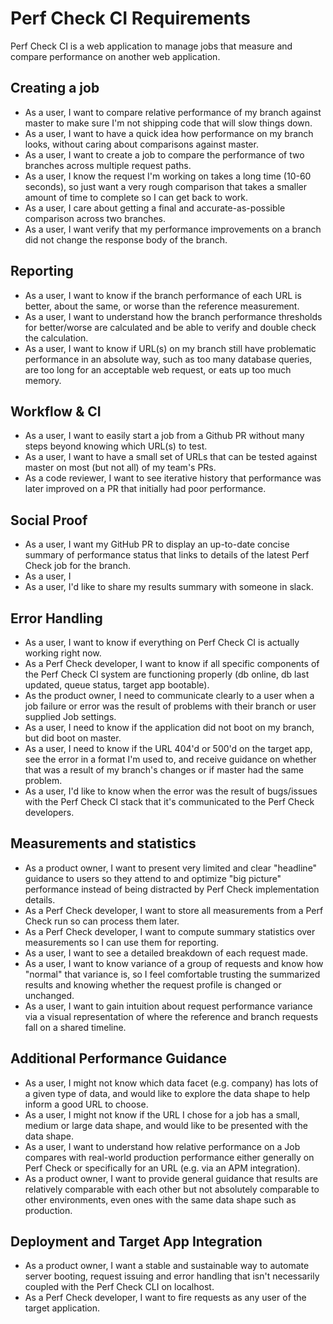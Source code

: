 # Perf Check CI Requirements

Perf Check CI is a web application to manage jobs that measure and compare performance on another web application.

## Creating a job

* As a user, I want to compare relative performance of my branch against master to make sure I'm not shipping code that will slow things down.
* As a user, I want to have a quick idea how performance on my branch looks, without caring about comparisons against master.
* As a user, I want to create a job to compare the performance of two branches across multiple request paths.
* As a user, I know the request I'm working on takes a long time (10-60 seconds), so just want a very rough comparison that takes a smaller amount of time to complete so I can get back to work.
* As a user, I care about getting a final and accurate-as-possible comparison across two branches.
* As a user, I want verify that my performance improvements on a branch did not change the response body of the branch.

## Reporting

* As a user, I want to know if the branch performance of each URL is better, about the same, or worse than the reference measurement.
* As a user, I want to understand how the branch performance thresholds for better/worse are calculated and be able to verify and double check the calculation.
* As a user, I want to know if URL(s) on my branch still have problematic performance in an absolute way, such as too many database queries, are too long for an acceptable web request, or eats up too much memory.

## Workflow & CI

* As a user, I want to easily start a job from a Github PR without many steps beyond knowing which URL(s) to test.
* As a user, I want to have a small set of URLs that can be tested against master on most (but not all) of my team's PRs.
* As a code reviewer, I want to see iterative history that performance was later improved on a PR that initially had poor performance.

## Social Proof

* As a user, I want my GitHub PR to display an up-to-date concise summary of performance status that links to details of the latest Perf Check job for the branch.
* As a user, I
* As a user, I'd like to share my results summary with someone in slack.

## Error Handling

* As a user, I want to know if everything on Perf Check CI is actually working right now.
* As a Perf Check developer, I want to know if all specific components of the Perf Check CI system are functioning properly (db online, db last updated, queue status, target app bootable).
* As the product owner, I need to communicate clearly to a user when a job failure or error was the result of problems with their branch or user supplied Job settings.
* As a user, I need to know if the application did not boot on my branch, but did boot on master.
* As a user, I need to know if the URL 404'd or 500'd on the target app, see the error in a format I'm used to, and receive guidance on whether that was a result of my branch's changes or if master had the same problem.
* As a user, I'd like to know when the error was the result of bugs/issues with the Perf Check CI stack that it's communicated to the Perf Check developers.

## Measurements and statistics

* As a product owner, I want to present very limited and clear "headline" guidance to users so they attend to and optimize "big picture" performance instead of being distracted by Perf Check implementation details.
* As a Perf Check developer, I want to store all measurements from a Perf Check run so can process them later.
* As a Perf Check developer, I want to compute summary statistics over measurements so I can use them for reporting.
* As a user, I want to see a detailed breakdown of each request made.
* As a user, I want to know variance of a group of requests and know how "normal" that variance is, so I feel comfortable trusting the summarized results and knowing whether the request profile is changed or unchanged.
* As a user, I want to gain intuition about request performance variance via a visual representation of where the reference and branch requests fall on a shared timeline.

## Additional Performance Guidance

* As a user, I might not know which data facet (e.g. company) has lots of a given type of data, and would like to explore the data shape to help inform a good URL to choose.
* As a user, I might not know if the URL I chose for a job has a small, medium or large data shape, and would like to be presented with the data shape.
* As a user, I want to understand how relative performance on a Job compares with real-world production performance either generally on Perf Check or specifically for an URL (e.g. via an APM integration).
* As a product owner, I want to provide general guidance that results are relatively comparable with each other but not absolutely comparable to other environments, even ones with the same data shape such as production.

## Deployment and Target App Integration

* As a product owner, I want a stable and sustainable way to automate server booting, request issuing and error handling that isn't necessarily coupled with the Perf Check CLI on localhost.
* As a Perf Check developer, I want to fire requests as any user of the target application.
